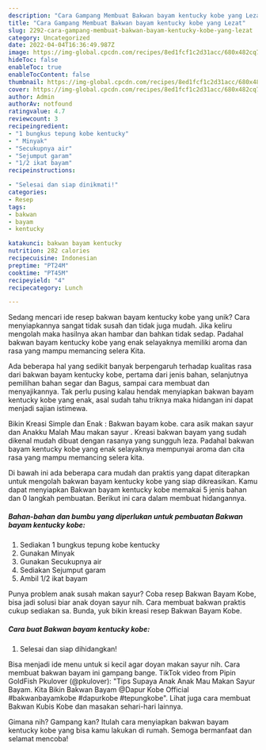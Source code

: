 ```yaml
---
description: "Cara Gampang Membuat Bakwan bayam kentucky kobe yang Lezat"
title: "Cara Gampang Membuat Bakwan bayam kentucky kobe yang Lezat"
slug: 2292-cara-gampang-membuat-bakwan-bayam-kentucky-kobe-yang-lezat
category: Uncategorized
date: 2022-04-04T16:36:49.987Z
image: https://img-global.cpcdn.com/recipes/8ed1fcf1c2d31acc/680x482cq70/bakwan-bayam-kentucky-kobe-foto-resep-utama.jpg
hideToc: false
enableToc: true
enableTocContent: false
thumbnail: https://img-global.cpcdn.com/recipes/8ed1fcf1c2d31acc/680x482cq70/bakwan-bayam-kentucky-kobe-foto-resep-utama.jpg
cover: https://img-global.cpcdn.com/recipes/8ed1fcf1c2d31acc/680x482cq70/bakwan-bayam-kentucky-kobe-foto-resep-utama.jpg
author: Admin
authorAv: notfound
ratingvalue: 4.7
reviewcount: 3
recipeingredient:
- "1 bungkus tepung kobe kentucky"
- " Minyak"
- "Secukupnya air"
- "Sejumput garam"
- "1/2 ikat bayam"
recipeinstructions:

- "Selesai dan siap dinikmati!"
categories:
- Resep
tags:
- bakwan
- bayam
- kentucky

katakunci: bakwan bayam kentucky 
nutrition: 282 calories
recipecuisine: Indonesian
preptime: "PT24M"
cooktime: "PT45M"
recipeyield: "4"
recipecategory: Lunch

---
```





Sedang mencari ide resep bakwan bayam kentucky kobe yang unik? Cara menyiapkannya sangat tidak susah dan tidak juga mudah. Jika keliru mengolah maka hasilnya akan hambar dan bahkan tidak sedap. Padahal bakwan bayam kentucky kobe yang enak selayaknya memiliki aroma dan rasa yang mampu memancing selera Kita.





Ada beberapa hal yang sedikit banyak berpengaruh terhadap kualitas rasa dari bakwan bayam kentucky kobe, pertama dari jenis bahan, selanjutnya pemilihan bahan segar dan Bagus, sampai cara membuat dan menyajikannya. Tak perlu pusing kalau hendak menyiapkan bakwan bayam kentucky kobe yang enak,      asal sudah tahu triknya maka hidangan ini dapat menjadi sajian istimewa.














Bikin Kreasi Simple dan Enak : Bakwan bayam kobe. cara asik makan sayur dan Anakku Malah Mau makan sayur . Kreasi bakwan bayam yang sudah dikenal mudah dibuat dengan rasanya yang sungguh leza. Padahal bakwan bayam kentucky kobe yang enak selayaknya mempunyai aroma dan cita rasa yang mampu memancing selera kita.






Di bawah ini ada beberapa cara mudah dan praktis yang dapat diterapkan untuk mengolah bakwan bayam kentucky kobe yang siap dikreasikan. Kamu dapat menyiapkan Bakwan bayam kentucky kobe memakai 5 jenis bahan dan 0 langkah pembuatan. Berikut ini cara dalam membuat hidangannya.

<!--inarticleads1-->

##### Bahan-bahan dan bumbu yang diperlukan untuk pembuatan Bakwan bayam kentucky kobe:

1. Sediakan 1 bungkus tepung kobe kentucky
1. Gunakan  Minyak
1. Gunakan Secukupnya air
1. Sediakan Sejumput garam
1. Ambil 1/2 ikat bayam


Punya problem anak susah makan sayur? Coba resep Bakwan Bayam Kobe, bisa jadi solusi biar anak doyan sayur nih. Cara membuat bakwan praktis cukup sediakan sa. Bunda, yuk bikin kreasi resep Bakwan Bayam Kobe. 

<!--inarticleads2-->

##### Cara buat Bakwan bayam kentucky kobe:


1. Selesai dan siap dihidangkan!

Bisa menjadi ide menu untuk si kecil agar doyan makan sayur nih. Cara membuat bakwan bayam ini gampang bange. TikTok video from Pipin GoldFish Pkulover (@pkulover): &#34;Tips Supaya Anak Anak Mau Makan Sayur Bayam. Kita Bikin Bakwan Bayam @Dapur Kobe Official #bakwanbayamkobe #dapurkobe #tepungkobe&#34;. Lihat juga cara membuat Bakwan Kubis Kobe dan masakan sehari-hari lainnya. 

Gimana nih? Gampang kan? Itulah cara menyiapkan bakwan bayam kentucky kobe yang bisa kamu lakukan di rumah. Semoga bermanfaat dan selamat mencoba!
